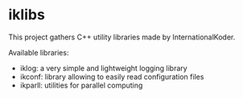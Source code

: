 iklibs
======

This project gathers C++ utility libraries made by InternationalKoder.

Available libraries:
* iklog: a very simple and lightweight logging library
* ikconf: library allowing to easily read configuration files
* ikparll: utilities for parallel computing
